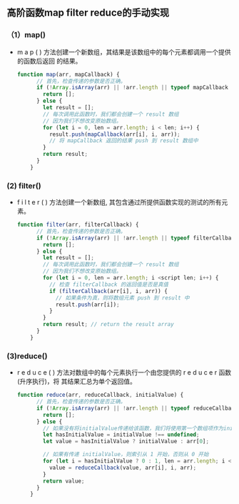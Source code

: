 ## 高阶函数map filter reduce的手动实现

### （1）map()

- m a p ( ) 方法创建一个新数组，其结果是该数组中的每个元素都调用一个提供的函数后返回 的结果。

  ```javascript
  function map(arr, mapCallback) {
        // 首先，检查传递的参数是否正确。
        if (!Array.isArray(arr) || !arr.length || typeof mapCallback !== 'function') {
          return [];
        } else {
          let result = [];
          // 每次调用此函数时，我们都会创建一个 result 数组
          // 因为我们不想改变原始数组。
          for (let i = 0, len = arr.length; i < len; i++) {
            result.push(mapCallback(arr[i], i, arr));
            // 将 mapCallback 返回的结果 push 到 result 数组中
          }
          return result;
        }
      }
  ```

  

### (2) filter()

- f i l t e r ( ) 方法创建一个新数组, 其包含通过所提供函数实现的测试的所有元素。

  ```javascript
  function filter(arr, filterCallback) {
        // 首先，检查传递的参数是否正确。
        if (!Array.isArray(arr) || !arr.length || typeof filterCallback !== 'function') {
          return [];
        } else {
          let result = [];
          // 每次调用此函数时，我们都会创建一个 result 数组
          // 因为我们不想改变原始数组。
          for (let i = 0, len = arr.length; i <script len; i++) {
            // 检查 filterCallback 的返回值是否是真值
            if (filterCallback(arr[i], i, arr)) {
              // 如果条件为真，则将数组元素 push 到 result 中
              result.push(arr[i]);
            }
          }
          return result; // return the result array
        }
      }
  
  ```

  

### (3)reduce()

- r e d u c e ( ) 方法对数组中的每个元素执行一个由您提供的 r e d u c e r 函数(升序执行)，将 其结果汇总为单个返回值。

  ```javascript
  function reduce(arr, reduceCallback, initialValue) {
        // 首先，检查传递的参数是否正确。
        if (!Array.isArray(arr) || !arr.length || typeof reduceCallback !== 'function') {
          return [];
        } else {
          // 如果没有将initialValue传递给该函数，我们将使用第一个数组项作为initialValue
          let hasInitialValue = initialValue !== undefined;
          let value = hasInitialValue ? initialValue : arr[0];
  
          // 如果有传递 initialValue，则索引从 1 开始，否则从 0 开始
          for (let i = hasInitialValue ? 0 : 1, len = arr.length; i < len; i++) {
            value = reduceCallback(value, arr[i], i, arr);
          }
          return value;
        }
      }
  
  ```

  